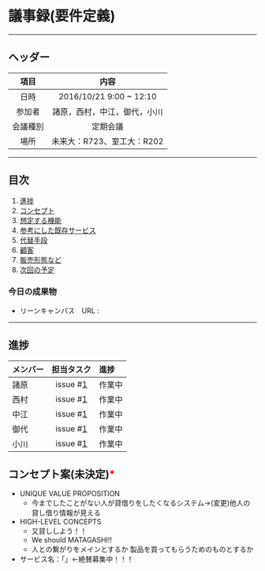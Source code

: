 # 議事録(要件定義)
---
## ヘッダー
|項目|内容|
|:--:|:--:|
| 日時 | 2016/10/21  9:00 ~ 12:10|
| 参加者 | 諸原，西村，中江，御代，小川 |
| 会議種別 | 定期会議 |
| 場所 | 未来大：R723、室工大：R202 |

---
## 目次
1. [進捗](#ProgressReport)
1. [コンセプト](#anchar1)
2. [想定する機能](#anchar2)
3. [参考にした既存サービス](#anchar3)
4. [代替手段](#anchar4)
5. [顧客](#anchar5)
6. [販売形態など](#anchar6)
7. [次回の予定](#anchar7)

### 今日の成果物
- リーンキャンバス　URL : 

---

## <div id="ProgressReport"/> 進捗

| メンバー | 担当タスク | 進捗 |
| :-- | :--: | :-- |
| 諸原 | issue #[1](アイデア出し) | 作業中 |
| 西村 | issue #[1](アイデア出し) | 作業中 |
| 中江 | issue #[1](アイデア出し) | 作業中 |
| 御代 | issue #[1](アイデア出し) | 作業中 |
| 小川 | issue #[1](アイデア出し) | 作業中 |

<!--
会議開始時点までのタスク進捗状況を記録する
メンバーごとに「メンバー名、issue番号、進捗状況」の順に記録
-->

<!-- 
想定する機能、参考にした既存サービス、ステークホルダーは会議中に話し合いが行われたならば、必ず記入をお願いします。
-->

## <div id="anchar1"/>コンセプト案(未決定)<font color = "red">*</font>
- UNIQUE VALUE PROPOSITION
	- 今までしたことがない人が貸借りをしたくなるシステム→(変更)他人の貸し借り情報が見える
- HIGH-LEVEL CONCEPTS
	- 又貸ししよう！！
	- We should MATAGASHI!!
	- 人との繋がりをメインとするか 製品を買ってもらうためのものとするか
- サービス名：「」←絶賛募集中！！！
